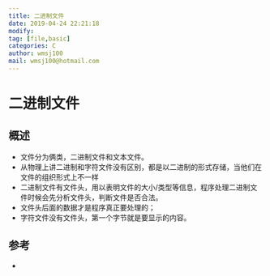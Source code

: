 ```yaml
---
title: 二进制文件
date: 2019-04-24 22:21:18	
modify: 
tag: [file,basic]
categories: C
author: wmsj100
mail: wmsj100@hotmail.com
---
```


# 二进制文件

## 概述
- 文件分为俩类，二进制文件和文本文件。
- 从物理上讲二进制和字符文件没有区别，都是以二进制的形式存储，当他们在文件的组织形式上不一样
- 二进制文件有文件头，用以表明文件的大小/类型等信息，程序处理二进制文件时候会先分析文件头，判断文件是否合法。
- 文件头后面的数据才是程序真正要处理的；
- 字符文件没有文件头，第一个字节就是要显示的内容。

## 参考
- []()
